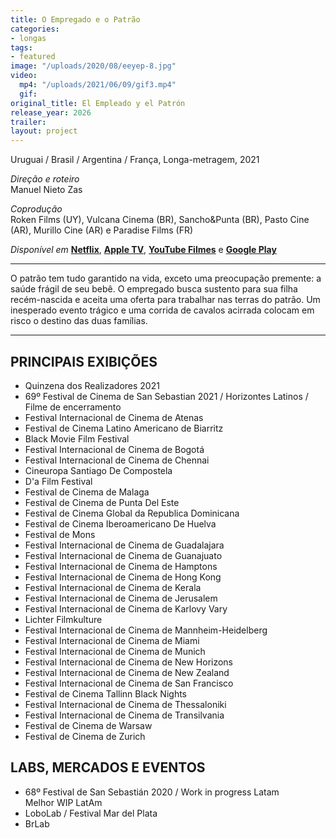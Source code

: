 ```yaml
---
title: O Empregado e o Patrão
categories:
- longas
tags:
- featured
image: "/uploads/2020/08/eeyep-8.jpg"
video:
  mp4: "/uploads/2021/06/09/gif3.mp4"
  gif: 
original_title: El Empleado y el Patrón
release_year: 2026
trailer: 
layout: project
---
```


Uruguai / Brasil / Argentina / França, Longa-metragem, 2021

_Direção e roteiro_  
Manuel Nieto Zas

_Coprodução_  
Roken Films (UY), Vulcana Cinema (BR), Sancho&Punta (BR), Pasto Cine (AR), Murillo Cine (AR) e Paradise Films (FR)

_Disponível em_
[**Netflix**](https://www.netflix.com/br/title/81579849), [**Apple TV**](https://tv.apple.com/br/movie/o-empregado-e-o-patrao/umc.cmc.2ghoobgy0yj33t9j1tyz1f7vp?action=play), [**YouTube Filmes**](https://www.youtube.com/watch?v=5BBxQkd_J58) e [**Google Play**](https://play.google.com/store/movies/details?id=MKx8rXc05bs.P&pli=1)

***

O patrão tem tudo garantido na vida, exceto uma preocupação premente: a saúde frágil de seu bebê. O empregado busca sustento para sua filha recém-nascida e aceita uma oferta para trabalhar nas terras do patrão. Um inesperado evento trágico e uma corrida de cavalos acirrada colocam em risco o destino das duas famílias.

***

## PRINCIPAIS EXIBIÇÕES

* Quinzena dos Realizadores 2021
* 69º Festival de Cinema de San Sebastian 2021 / Horizontes Latinos / Filme de encerramento
* Festival Internacional de Cinema de Atenas
* Festival de Cinema Latino Americano de Biarritz
* Black Movie Film Festival
* Festival Internacional de Cinema de Bogotá
* Festival Internacional de Cinema de Chennai
* Cineuropa Santiago De Compostela
* D'a Film Festival
* Festival de Cinema de Malaga
* Festival de Cinema de Punta Del Este
* Festival de Cinema Global da Republica Dominicana
* Festival de Cinema Iberoamericano De Huelva
* Festival de Mons
* Festival Internacional de Cinema de Guadalajara
* Festival Internacional de Cinema de Guanajuato
* Festival Internacional de Cinema de Hamptons
* Festival Internacional de Cinema de Hong Kong
* Festival Internacional de Cinema de Kerala
* Festival Internacional de Cinema de Jerusalem
* Festival Internacional de Cinema de Karlovy Vary
* Lichter Filmkulture
* Festival Internacional de Cinema de Mannheim-Heidelberg
* Festival Internacional de Cinema de Miami
* Festival Internacional de Cinema de Munich
* Festival Internacional de Cinema de New Horizons
* Festival Internacional de Cinema de New Zealand
* Festival Internacional de Cinema de San Francisco
* Festival de Cinema Tallinn Black Nights
* Festival Internacional de Cinema de Thessaloniki
* Festival Internacional de Cinema de Transilvania
* Festival de Cinema de Warsaw
* Festival de Cinema de Zurich

## LABS, MERCADOS E EVENTOS

* 68º Festival de San Sebastián 2020 / Work in progress Latam  
  Melhor WIP LatAm
* LoboLab / Festival Mar del Plata
* BrLab
